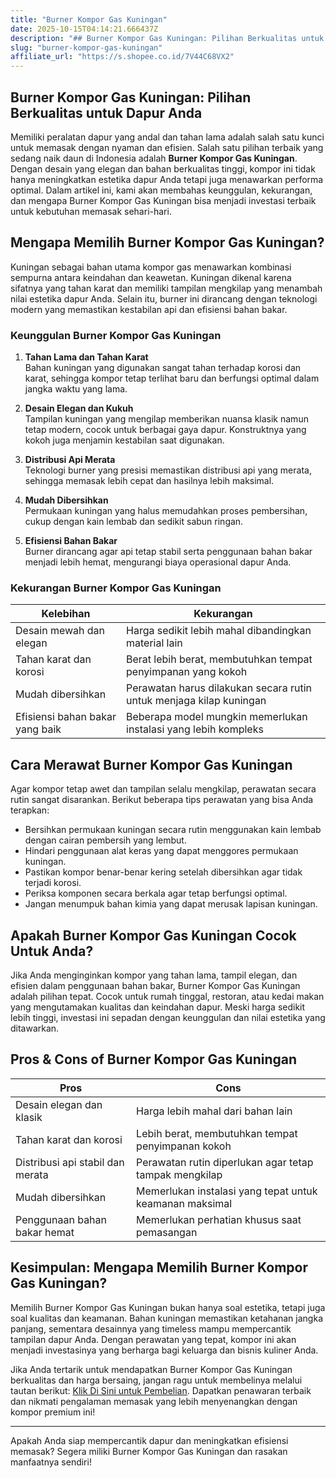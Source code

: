 ```yaml
---
title: "Burner Kompor Gas Kuningan"
date: 2025-10-15T04:14:21.666437Z
description: "## Burner Kompor Gas Kuningan: Pilihan Berkualitas untuk Dapur Anda..."
slug: "burner-kompor-gas-kuningan"
affiliate_url: "https://s.shopee.co.id/7V44C68VX2"
---
```

## Burner Kompor Gas Kuningan: Pilihan Berkualitas untuk Dapur Anda

Memiliki peralatan dapur yang andal dan tahan lama adalah salah satu kunci untuk memasak dengan nyaman dan efisien. Salah satu pilihan terbaik yang sedang naik daun di Indonesia adalah **Burner Kompor Gas Kuningan**. Dengan desain yang elegan dan bahan berkualitas tinggi, kompor ini tidak hanya meningkatkan estetika dapur Anda tetapi juga menawarkan performa optimal. Dalam artikel ini, kami akan membahas keunggulan, kekurangan, dan mengapa Burner Kompor Gas Kuningan bisa menjadi investasi terbaik untuk kebutuhan memasak sehari-hari.

## Mengapa Memilih Burner Kompor Gas Kuningan?

Kuningan sebagai bahan utama kompor gas menawarkan kombinasi sempurna antara keindahan dan keawetan. Kuningan dikenal karena sifatnya yang tahan karat dan memiliki tampilan mengkilap yang menambah nilai estetika dapur Anda. Selain itu, burner ini dirancang dengan teknologi modern yang memastikan kestabilan api dan efisiensi bahan bakar.

### Keunggulan Burner Kompor Gas Kuningan

1. **Tahan Lama dan Tahan Karat**  
Bahan kuningan yang digunakan sangat tahan terhadap korosi dan karat, sehingga kompor tetap terlihat baru dan berfungsi optimal dalam jangka waktu yang lama.

2. **Desain Elegan dan Kukuh**  
Tampilan kuningan yang mengilap memberikan nuansa klasik namun tetap modern, cocok untuk berbagai gaya dapur. Konstruktnya yang kokoh juga menjamin kestabilan saat digunakan.

3. **Distribusi Api Merata**  
Teknologi burner yang presisi memastikan distribusi api yang merata, sehingga memasak lebih cepat dan hasilnya lebih maksimal.

4. **Mudah Dibersihkan**  
Permukaan kuningan yang halus memudahkan proses pembersihan, cukup dengan kain lembab dan sedikit sabun ringan.

5. **Efisiensi Bahan Bakar**  
Burner dirancang agar api tetap stabil serta penggunaan bahan bakar menjadi lebih hemat, mengurangi biaya operasional dapur Anda.

### Kekurangan Burner Kompor Gas Kuningan

| Kelebihan | Kekurangan |
| --- | --- |
| Desain mewah dan elegan | Harga sedikit lebih mahal dibandingkan material lain |
| Tahan karat dan korosi | Berat lebih berat, membutuhkan tempat penyimpanan yang kokoh |
| Mudah dibersihkan | Perawatan harus dilakukan secara rutin untuk menjaga kilap kuningan |
| Efisiensi bahan bakar yang baik | Beberapa model mungkin memerlukan instalasi yang lebih kompleks |

## Cara Merawat Burner Kompor Gas Kuningan

Agar kompor tetap awet dan tampilan selalu mengkilap, perawatan secara rutin sangat disarankan. Berikut beberapa tips perawatan yang bisa Anda terapkan:

- Bersihkan permukaan kuningan secara rutin menggunakan kain lembab dengan cairan pembersih yang lembut.
- Hindari penggunaan alat keras yang dapat menggores permukaan kuningan.
- Pastikan kompor benar-benar kering setelah dibersihkan agar tidak terjadi korosi.
- Periksa komponen secara berkala agar tetap berfungsi optimal.
- Jangan menumpuk bahan kimia yang dapat merusak lapisan kuningan.

## Apakah Burner Kompor Gas Kuningan Cocok Untuk Anda?

Jika Anda menginginkan kompor yang tahan lama, tampil elegan, dan efisien dalam penggunaan bahan bakar, Burner Kompor Gas Kuningan adalah pilihan tepat. Cocok untuk rumah tinggal, restoran, atau kedai makan yang mengutamakan kualitas dan keindahan dapur. Meski harga sedikit lebih tinggi, investasi ini sepadan dengan keunggulan dan nilai estetika yang ditawarkan.

## Pros & Cons of Burner Kompor Gas Kuningan

| **Pros** | **Cons** |
| --- | --- |
| Desain elegan dan klasik | Harga lebih mahal dari bahan lain |
| Tahan karat dan korosi | Lebih berat, membutuhkan tempat penyimpanan kokoh |
| Distribusi api stabil dan merata | Perawatan rutin diperlukan agar tetap tampak mengkilap |
| Mudah dibersihkan | Memerlukan instalasi yang tepat untuk keamanan maksimal |
| Penggunaan bahan bakar hemat | Memerlukan perhatian khusus saat pemasangan |

## Kesimpulan: Mengapa Memilih Burner Kompor Gas Kuningan?

Memilih Burner Kompor Gas Kuningan bukan hanya soal estetika, tetapi juga soal kualitas dan keamanan. Bahan kuningan memastikan ketahanan jangka panjang, sementara desainnya yang timeless mampu mempercantik tampilan dapur Anda. Dengan perawatan yang tepat, kompor ini akan menjadi investasinya yang berharga bagi keluarga dan bisnis kuliner Anda.

Jika Anda tertarik untuk mendapatkan Burner Kompor Gas Kuningan berkualitas dan harga bersaing, jangan ragu untuk membelinya melalui tautan berikut: [Klik Di Sini untuk Pembelian](https://s.shopee.co.id/7V44C68VX2). Dapatkan penawaran terbaik dan nikmati pengalaman memasak yang lebih menyenangkan dengan kompor premium ini!

---

Apakah Anda siap mempercantik dapur dan meningkatkan efisiensi memasak? Segera miliki Burner Kompor Gas Kuningan dan rasakan manfaatnya sendiri!